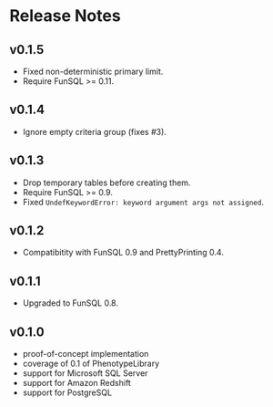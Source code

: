 # Release Notes


## v0.1.5

* Fixed non-deterministic primary limit.
* Require FunSQL >= 0.11.


## v0.1.4

* Ignore empty criteria group (fixes #3).


## v0.1.3

* Drop temporary tables before creating them.
* Require FunSQL >= 0.9.
* Fixed `UndefKeywordError: keyword argument args not assigned`.


## v0.1.2

* Compatibitity with FunSQL 0.9 and PrettyPrinting 0.4.


## v0.1.1

* Upgraded to FunSQL 0.8.


## v0.1.0

- proof-of-concept implementation
- coverage of 0.1 of PhenotypeLibrary 
- support for Microsoft SQL Server
- support for Amazon Redshift
- support for PostgreSQL
